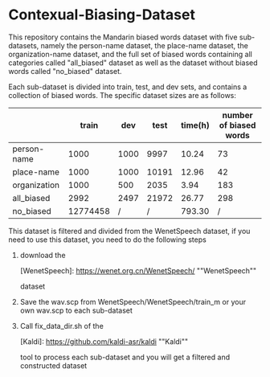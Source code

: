 # Contexual-Biasing-Dataset

This repository contains the Mandarin biased words dataset with five sub-datasets, namely the person-name dataset, the place-name dataset, the organization-name dataset, and the full set of biased words containing all categories called "all_biased" dataset as well as the dataset without biased words called "no_biased" dataset.

Each sub-dataset is divided into train, test, and dev sets, and contains a collection of biased words. The specific dataset sizes are as follows:

|              | train    | dev  | test  | time(h) | number of biased words |
| ------------ | -------- | ---- | ----- | ------- | ---------------------- |
| person-name  | 1000     | 1000 | 9997  | 10.24   | 73                     |
| place-name   | 1000     | 1000 | 10191 | 12.96   | 42                     |
| organization | 1000     | 500  | 2035  | 3.94    | 183                    |
| all_biased   | 2992     | 2497 | 21972 | 26.77   | 298                    |
| no_biased    | 12774458 | /    | /     | 793.30  | /                      |

This dataset is filtered and divided from the WenetSpeech dataset, if you need to use this dataset, you need to do the following steps
1. download the 

   [WenetSpeech]: https://wenet.org.cn/WenetSpeech/	""WenetSpeech""

    dataset

2. Save the wav.scp from WenetSpeech/WenetSpeech/train_m or your own wav.scp to each sub-dataset

3. Call fix_data_dir.sh of the 

   [Kaldi]: https://github.com/kaldi-asr/kaldi	""Kaldi""

    tool to process each sub-dataset and you will get a filtered and constructed dataset
